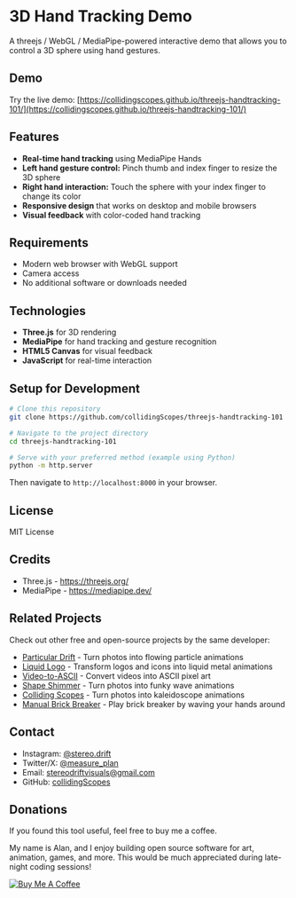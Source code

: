 # 3D Hand Tracking Demo

A threejs / WebGL / MediaPipe-powered interactive demo that allows you to control a 3D sphere using hand gestures.

## Demo

Try the live demo: [https://collidingscopes.github.io/threejs-handtracking-101/](https://collidingscopes.github.io/threejs-handtracking-101/)

## Features

- **Real-time hand tracking** using MediaPipe Hands
- **Left hand gesture control:** Pinch thumb and index finger to resize the 3D sphere
- **Right hand interaction:** Touch the sphere with your index finger to change its color
- **Responsive design** that works on desktop and mobile browsers
- **Visual feedback** with color-coded hand tracking

## Requirements

- Modern web browser with WebGL support
- Camera access
- No additional software or downloads needed

## Technologies

- **Three.js** for 3D rendering
- **MediaPipe** for hand tracking and gesture recognition
- **HTML5 Canvas** for visual feedback
- **JavaScript** for real-time interaction

## Setup for Development

```bash
# Clone this repository
git clone https://github.com/collidingScopes/threejs-handtracking-101

# Navigate to the project directory
cd threejs-handtracking-101

# Serve with your preferred method (example using Python)
python -m http.server
```

Then navigate to `http://localhost:8000` in your browser.

## License

MIT License

## Credits

- Three.js - https://threejs.org/
- MediaPipe - https://mediapipe.dev/

## Related Projects

Check out other free and open-source projects by the same developer:

- [Particular Drift](https://collidingScopes.github.io/particular-drift) - Turn photos into flowing particle animations
- [Liquid Logo](https://collidingScopes.github.io/liquid-logo) - Transform logos and icons into liquid metal animations
- [Video-to-ASCII](https://collidingScopes.github.io/ascii) - Convert videos into ASCII pixel art
- [Shape Shimmer](https://collidingScopes.github.io/shimmer) - Turn photos into funky wave animations
- [Colliding Scopes](https://collidingScopes.github.io) - Turn photos into kaleidoscope animations
- [Manual Brick Breaker](https://manual-brick-breaker.netlify.app) - Play brick breaker by waving your hands around

## Contact

- Instagram: [@stereo.drift](https://www.instagram.com/stereo.drift/)
- Twitter/X: [@measure_plan](https://x.com/measure_plan)
- Email: [stereodriftvisuals@gmail.com](mailto:stereodriftvisuals@gmail.com)
- GitHub: [collidingScopes](https://github.com/collidingScopes)

## Donations

If you found this tool useful, feel free to buy me a coffee. 

My name is Alan, and I enjoy building open source software for art, animation, games, and more. This would be much appreciated during late-night coding sessions!

[![Buy Me A Coffee](https://www.buymeacoffee.com/assets/img/custom_images/yellow_img.png)](https://www.buymeacoffee.com/stereoDrift)